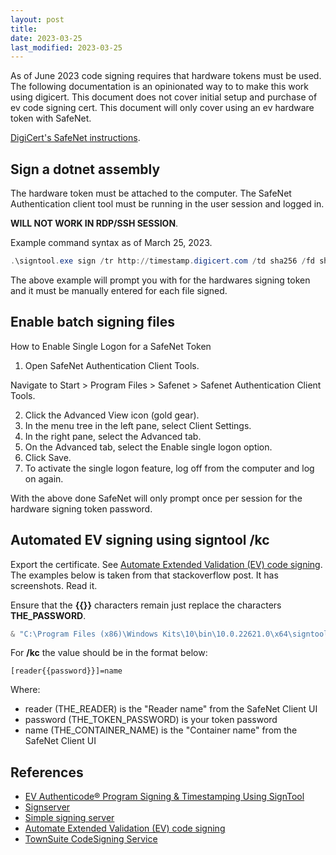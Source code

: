 ```yaml
---
layout: post
title: 
date: 2023-03-25
last_modified: 2023-03-25
---
```


As of June 2023 code signing requires that hardware tokens must be used.   The following documentation is an opinionated way to to make this work using digicert.   This document does not cover initial setup and purchase of ev code signing cert.  This document will only cover using an ev hardware token with SafeNet.

[DigiCert's SafeNet instructions](https://www.digicert.com/kb/code-signing/safenet-client-installation.htm).

## Sign a dotnet assembly

The hardware token must be attached to the computer.   The SafeNet Authentication client tool must be running in the user session and logged in.   

**WILL NOT WORK IN RDP/SSH SESSION**.

Example command syntax as of March 25, 2023.

```powershell
.\signtool.exe sign /tr http://timestamp.digicert.com /td sha256 /fd sha256 /n "Certs Subject Name Goes Here" "C:\path\to\fileToSign.exe"
```

The above example will prompt you with for the hardwares signing token and it must be manually entered for each file signed.

## Enable batch signing files

How to Enable Single Logon for a SafeNet Token

1. Open SafeNet Authentication Client Tools.

Navigate to Start > Program Files > Safenet > Safenet Authentication Client Tools.

2. Click the Advanced View icon (gold gear).
3. In the menu tree in the left pane, select Client Settings.
4. In the right pane, select the Advanced tab.
5. On the Advanced tab, select the Enable single logon option.
6. Click Save.
7. To activate the single logon feature, log off from the computer and log on again.

With the above done SafeNet will only prompt once per session for the hardware signing token password.

## Automated EV signing using signtool /kc

Export the certificate.   See [Automate Extended Validation (EV) code signing](https://stackoverflow.com/questions/17927895/automate-extended-validation-ev-code-signing).  The examples below is taken from that stackoverflow post.   It has screenshots.  Read it.

Ensure that the **{{}}** characters remain just replace the characters **THE_PASSWORD**.

```powershell
& "C:\Program Files (x86)\Windows Kits\10\bin\10.0.22621.0\x64\signtool.exe" sign /tr http://timestamp.digicert.com /td sha256 /fd sha256 /n "Certs Subject Name Goes Here" /f "C:\the\path\to\exported\cert.cer" /csp "eToken Base Cryptographic Provider" /kc "[THE_READER{{THE_TOKEN_PASSWORD}}]=THE_CONTAINER_NAME" "C:\path\to\fileToSign.exe"
```

For **/kc** the value should be in the format below:

```
[reader{{password}}]=name
```

Where:

* reader (THE_READER) is the "Reader name" from the SafeNet Client UI
* password (THE_TOKEN_PASSWORD) is your token password
* name (THE_CONTAINER_NAME) is the "Container name" from the SafeNet Client UI


## References

- [EV Authenticode® Program Signing & Timestamping Using SignTool](https://www.digicert.com/kb/code-signing/ev-authenticode-certificates.htm)
- [Signserver](https://www.signserver.org/)
- [Simple signing server](https://github.com/Danielku15/SigningServer)
- [Automate Extended Validation (EV) code signing](https://stackoverflow.com/questions/17927895/automate-extended-validation-ev-code-signing)
- [TownSuite CodeSigning Service](https://github.com/TownSuite/TownSuite.CodeSigning.Service)
